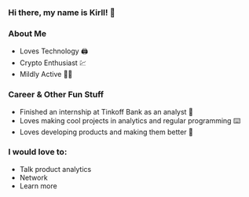 ### Hi there, my name is Kirll! 👋

### About Me ###
* Loves Technology 🖨
* Crypto Enthusiast :chart:
* Mildly Active 🏃‍♂️

### Career & Other Fun Stuff ###
* Finished an internship at Tinkoff Bank as an analyst :bank:
* Loves making cool projects in analytics and regular programming :keyboard:
* Loves developing products and making them better :crown:

### I would love to: ###
* Talk product analytics
* Network
* Learn more

